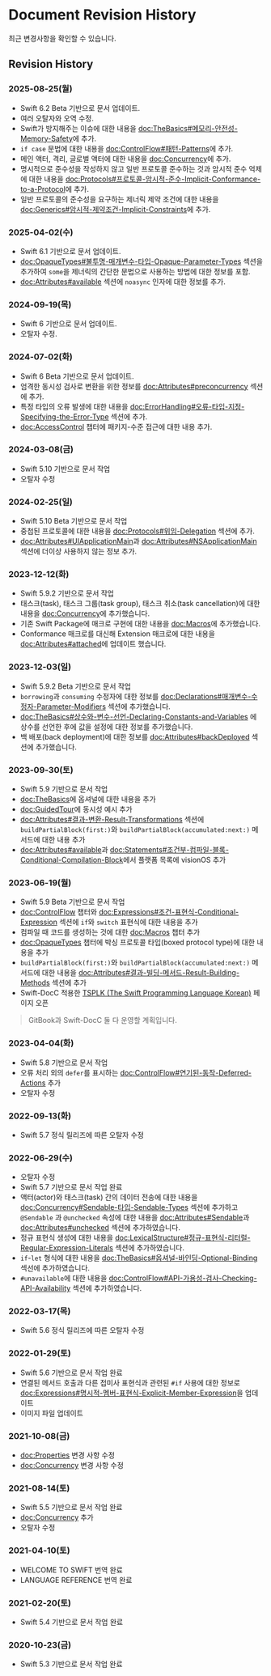 # Document Revision History

최근 변경사항을 확인할 수 있습니다.

## Revision History

### 2025-08-25(월)

- Swift 6.2 Beta 기반으로 문서 업데이트.
- 여러 오탈자와 오역 수정.
- Swift가 방지해주는 이슈에 대한 내용을
  <doc:TheBasics#메모리-안전성-Memory-Safety>에 추가.
- `if case` 문법에 대한 내용을
  <doc:ControlFlow#패턴-Patterns>에 추가.
- 메인 액터, 격리, 글로벌 액터에 대한 내용을
  <doc:Concurrency>에 추가.
- 명시적으로 준수성을 작성하지 않고
  일반 프로토콜 준수하는 것과
  암시적 준수 억제에 대한 내용을
  <doc:Protocols#프로토콜-암시적-준수-Implicit-Conformance-to-a-Protocol>에 추가.
- 일반 프로토콜의 준수성을 요구하는
  제너릭 제약 조건에 대한 내용을
  <doc:Generics#암시적-제약조건-Implicit-Constraints>에 추가.

### 2025-04-02(수)

- Swift 6.1 기반으로 문서 업데이트.
- <doc:OpaqueTypes#불투명-매개변수-타입-Opaque-Parameter-Types> 섹션을 추가하여
  `some`을 제너릭의 간단한 문법으로 사용하는 방법에 대한 정보를 포함.
- <doc:Attributes#available> 섹션에
  `noasync` 인자에 대한 정보를 추가.

### 2024-09-19(목)

- Swift 6 기반으로 문서 업데이트.
- 오탈자 수정.

### 2024-07-02(화)

- Swift 6 Beta 기반으로 문서 업데이트.
- 엄격한 동시성 검사로 변환을 위한 정보를
  <doc:Attributes#preconcurrency> 섹션에 추가.
- 특정 타입의 오류 발생에 대한 내용을
  <doc:ErrorHandling#오류-타입-지정-Specifying-the-Error-Type> 섹션에 추가.
- <doc:AccessControl> 챕터에
  패키지-수준 접근에 대한 내용 추가.

### 2024-03-08(금)

- Swift 5.10 기반으로 문서 작업
- 오탈자 수정

### 2024-02-25(일)

- Swift 5.10 Beta 기반으로 문서 작업
- 중첩된 프로토콜에 대한 내용을
  <doc:Protocols#위임-Delegation> 섹션에 추가.
- <doc:Attributes#UIApplicationMain>과
  <doc:Attributes#NSApplicationMain> 섹션에
  더이상 사용하지 않는 정보 추가.

### 2023-12-12(화)

- Swift 5.9.2 기반으로 문서 작업
- 태스크(task), 태스크 그룹(task group), 태스크 취소(task cancellation)에
  대한 내용을 <doc:Concurrency>에 추가했습니다.
- 기존 Swift Package에 매크로 구현에 대한 내용을
  <doc:Macros>에 추가했습니다.
- Conformance 매크로를 대신해 Extension 매크로에 대한 내용을
  <doc:Attributes#attached>에 업데이트 했습니다.

### 2023-12-03(일)

- Swift 5.9.2 Beta 기반으로 문서 작업
- `borrowing`과 `consuming` 수정자에 대한 정보를 
  <doc:Declarations#매개변수-수정자-Parameter-Modifiers> 섹션에 추가했습니다.
- <doc:TheBasics#상수와-변수-선언-Declaring-Constants-and-Variables> 에
  상수를 선언한 후에 값을 설정에 대한 정보를 추가했습니다.
- 백 배포(back deployment)에 대한 정보를
  <doc:Attributes#backDeployed> 섹션에 추가했습니다.

### 2023-09-30(토)

- Swift 5.9 기반으로 문서 작업
- <doc:TheBasics>에 옵셔널에 대한 내용을 추가
- <doc:GuidedTour>에 동시성 예시 추가
- <doc:Attributes#결과-변환-Result-Transformations> 섹션에
  `buildPartialBlock(first:)`와 `buildPartialBlock(accumulated:next:)` 메서드에 대한 내용 추가
- <doc:Attributes#available>과 <doc:Statements#조건부-컴파일-블록-Conditional-Compilation-Block>에서
  플랫폼 목록에 visionOS 추가

### 2023-06-19(월)

- Swift 5.9 Beta 기반으로 문서 작업
- <doc:ControlFlow> 챕터와 <doc:Expressions#조건-표현식-Conditional-Expression> 섹션에 `if`와 `switch` 표현식에 대한 내용을 추가
- 컴파일 때 코드를 생성하는 것에 대한 <doc:Macros> 챕터 추가
- <doc:OpaqueTypes> 챕터에 박싱 프로토콜 타입(boxed protocol type)에 대한 내용을 추가
- `buildPartialBlock(first:)`와 `buildPartialBlock(accumulated:next:)` 메서드에 대한 내용을 <doc:Attributes#결과-빌딩-메서드-Result-Building-Methods> 섹션에 추가
- Swift-DocC 적용한 [TSPLK (The Swift Programming Language Korean)](https://bbiguduk.github.io/swift-book-korean/documentation/tsplk/) 페이지 오픈
> GitBook과 Swift-DocC 둘 다 운영할 계획입니다.

### 2023-04-04(화)

- Swift 5.8 기반으로 문서 작업
- 오류 처리 외의 `defer`를 표시하는 <doc:ControlFlow#연기된-동작-Deferred-Actions> 추가
- 오탈자 수정

### 2022-09-13(화)

- Swift 5.7 정식 릴리즈에 따른 오탈자 수정

### 2022-06-29(수)

- 오탈자 수정
- Swift 5.7 기반으로 문서 작업 완료
- 액터(actor)와 태스크(task) 간의 데이터 전송에 대한 내용을 <doc:Concurrency#Sendable-타입-Sendable-Types> 섹션에 추가하고 `@Sendable` 과 `@unchecked` 속성에 대한 내용을 <doc:Attributes#Sendable>과 <doc:Attributes#unchecked> 섹션에 추가하였습니다.
- 정규 표현식 생성에 대한 내용을 <doc:LexicalStructure#정규-표현식-리터럴-Regular-Expression-Literals> 섹션에 추가하였습니다.
- `if`-`let` 형식에 대한 내용을 <doc:TheBasics#옵셔널-바인딩-Optional-Binding> 섹선에 추가하였습니다.
- `#unavailable`에 대한 내용을 <doc:ControlFlow#API-가용성-검사-Checking-API-Availability> 섹션에 추가하였습니다.

### 2022-03-17(목)

- Swift 5.6 정식 릴리즈에 따른 오탈자 수정

### 2022-01-29(토)

- Swift 5.6 기반으로 문서 작업 완료
- 연결된 메서드 호출과 다른 접미사 표현식과 관련된 `#if` 사용에 대한 정보로 <doc:Expressions#명시적-멤버-표현식-Explicit-Member-Expression>을 업데이트
- 이미지 파일 업데이트

### 2021-10-08(금)

- <doc:Properties> 변경 사항 수정
- <doc:Concurrency> 변경 사항 수정

### 2021-08-14(토)

- Swift 5.5 기반으로 문서 작업 완료
- <doc:Concurrency> 추가
- 오탈자 수정

### 2021-04-10(토)

- WELCOME TO SWIFT 번역 완료
- LANGUAGE REFERENCE 번역 완료

### 2021-02-20(토)

- Swift 5.4 기반으로 문서 작업 완료

### 2020-10-23(금)

- Swift 5.3 기반으로 문서 작업 완료
